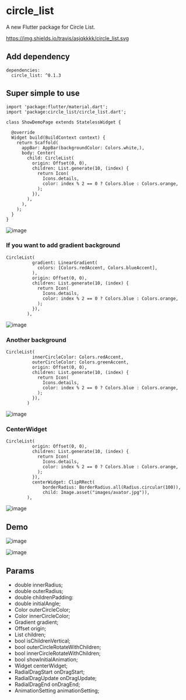 # circle_list

A new Flutter package for Circle List.

https://img.shields.io/travis/asjqkkkk/circle_list.svg

## Add dependency

```
dependencies:
  circle_list: ^0.1.3
```

## Super simple to use


```
import 'package:flutter/material.dart';
import 'package:circle_list/circle_list.dart';

class ShowDemoPage extends StatelessWidget {

  @override
  Widget build(BuildContext context) {
    return Scaffold(
      appBar: AppBar(backgroundColor: Colors.white,),
      body: Center(
        child: CircleList(
          origin: Offset(0, 0),
          children: List.generate(10, (index) {
            return Icon(
              Icons.details,
              color: index % 2 == 0 ? Colors.blue : Colors.orange,
            );
          }),
        ),
      ),
    );
  }
}
```

![image](https://blog-pic-1256696029.cos.ap-guangzhou.myqcloud.com/circl_list/001.gif)


### If you want to add gradient background


```
CircleList(
          gradient: LinearGradient(
            colors: [Colors.redAccent, Colors.blueAccent],
          ),
          origin: Offset(0, 0),
          children: List.generate(10, (index) {
            return Icon(
              Icons.details,
              color: index % 2 == 0 ? Colors.blue : Colors.orange,
            );
          }),
        ),
```


![image](https://blog-pic-1256696029.cos.ap-guangzhou.myqcloud.com/circl_list/002.png)

### Another background


```
CircleList(
          innerCircleColor: Colors.redAccent,
          outerCircleColor: Colors.greenAccent,
          origin: Offset(0, 0),
          children: List.generate(10, (index) {
            return Icon(
              Icons.details,
              color: index % 2 == 0 ? Colors.blue : Colors.orange,
            );
          }),
        )
```

![image](https://blog-pic-1256696029.cos.ap-guangzhou.myqcloud.com/circl_list/003.png)

### CenterWidget



```
CircleList(
          origin: Offset(0, 0),
          children: List.generate(10, (index) {
            return Icon(
              Icons.details,
              color: index % 2 == 0 ? Colors.blue : Colors.orange,
            );
          }),
          centerWidget: ClipRRect(
              borderRadius: BorderRadius.all(Radius.circular(100)),
              child: Image.asset("images/avator.jpg")),
        ),
```

![image](https://blog-pic-1256696029.cos.ap-guangzhou.myqcloud.com/circl_list/004.png)


## Demo

![image](https://blog-pic-1256696029.cos.ap-guangzhou.myqcloud.com/circl_list/005.gif)



![image](https://blog-pic-1256696029.cos.ap-guangzhou.myqcloud.com/circl_list/circle.gif)





## Params

-  double innerRadius;
-  double outerRadius;
-  double childrenPadding: 
-  double initialAngle;
-  Color outerCircleColor;
-  Color innerCircleColor;
-  Gradient gradient;
-  Offset origin;
-  List<Widget> children;
-  bool isChildrenVertical;
-  bool outerCircleRotateWithChildren;
-  bool innerCircleRotateWithChildren;
-  bool showInitialAnimation;
-  Widget centerWidget;
-  RadialDragStart onDragStart;
-  RadialDragUpdate onDragUpdate;
-  RadialDragEnd onDragEnd;
-  AnimationSetting animationSetting;
